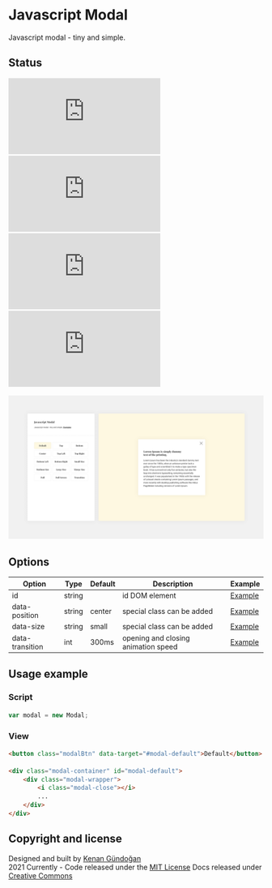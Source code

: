 # Javascript Modal
Javascript modal - tiny and simple.

## Status
[![JS gzip size](https://img.badgesize.io/kenangundogan/javascript-modal/main/dist/script/script.js?compression=gzip&label=JS%20gzip%20size)](https://github.com/kenangundogan/javascript-modal/blob/main/dist/script/script.js)
[![JS Brotli size](https://img.badgesize.io/kenangundogan/javascript-modal/main/dist/script/script.js?compression=brotli&label=JS%20Brotli%20size)](https://github.com/kenangundogan/javascript-modal/blob/main/dist/style/style.css)
[![CSS gzip size](https://img.badgesize.io/kenangundogan/javascript-modal/main/dist/style/style.css?compression=gzip&label=CSS%20gzip%20size)](https://github.com/kenangundogan/javascript-modal/blob/main/dist/style/style.css)
[![CSS Brotli size](https://img.badgesize.io/kenangundogan/javascript-modal/main/dist/script/script.js?compression=brotli&label=CSS%20Brotli%20size)](https://github.com/kenangundogan/javascript-modal/blob/main/dist/style/style.css)

![Javascript Modal](https://raw.githubusercontent.com/kenangundogan/javascript-modal/main/asset/javascript-modal-cover.png)

## Options
Option | Type | Default | Description | Example
------ | ---- | ------- | ----------- | -----------
id | string |  | id DOM element | [Example](https://kenangundogan.github.io/javascript-modal/index)
data-position | string | center | special class can be added | [Example](https://kenangundogan.github.io/javascript-modal/index)
data-size | string | small | special class can be added | [Example](https://kenangundogan.github.io/javascript-modal/index)
data-transition | int | 300ms | opening and closing animation speed | [Example](https://kenangundogan.github.io/javascript-modal/index)

## Usage example
### Script
```javascript
var modal = new Modal;
```

### View
```html
<button class="modalBtn" data-target="#modal-default">Default</button>

<div class="modal-container" id="modal-default">
    <div class="modal-wrapper">
        <i class="modal-close"></i>
        ...
    </div>
</div>
```

## Copyright and license
Designed and built by [Kenan Gündoğan](https://www.linkedin.com/in/kenangundogan/)
<br>
2021 Currently - Code released under the [MIT License](https://github.com/kenangundogan/javascript-modal/blob/master/LICENSE)
Docs released under [Creative Commons](https://creativecommons.org/licenses/by/3.0/)

